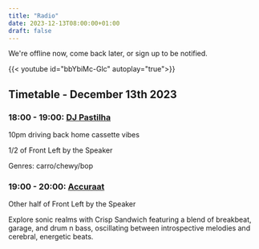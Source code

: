 ```yaml
---
title: "Radio"
date: 2023-12-13T08:00:00+01:00
draft: false
---
```

We're offline now, come back later, or sign up to be notified.
<!--Placeholder offline video-->
{{< youtube id="bbYbiMc-Glc" autoplay="true">}}
## Timetable - December 13th 2023
### 18:00 - 19:00: [DJ Pastilha](https://www.instagram.com/renatolas/)
10pm driving back home cassette vibes

1/2 of Front Left by the Speaker

Genres:
carro/chewy/bop
### 19:00 - 20:00: [Accuraat](https://www.instagram.com/accuraat_crisp_sandwich/)
Other half of Front Left by the Speaker

Explore sonic realms with Crisp Sandwich featuring a blend of breakbeat, garage, and drum n bass, oscillating between introspective melodies and cerebral, energetic beats.

